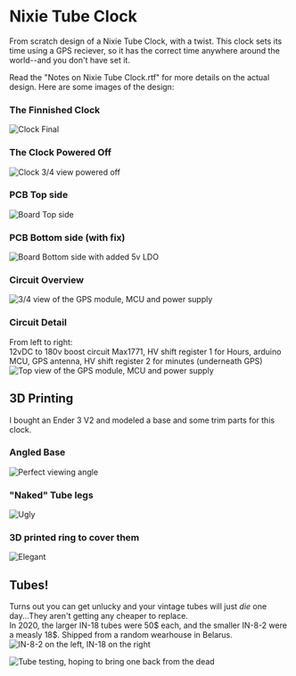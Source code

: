 # Nixie Tube Clock
From scratch design of a Nixie Tube Clock, with a twist. This clock sets its time using a GPS reciever, so it has the correct time anywhere around the world--and you don't have set it.

Read the "Notes on Nixie Tube Clock.rtf" for more details on the actual design. Here are some images of the design:
### The Finnished Clock
![Clock Final](/Images/Clock_final.JPG)

### The Clock Powered Off
![Clock 3/4 view powered off](/Images/Clock-Front.JPG)

### PCB Top side
![Board Top side](/Images/BoardTop.PNG)

### PCB Bottom side (with fix)
![Board Bottom side with added 5v LDO](/Images/pcb_bottom.jpg)

### Circuit Overview
![3/4 view of the GPS module, MCU and power supply](/Images/Circuit2.JPG)

### Circuit Detail
From left to right:  
12vDC to 180v boost circuit Max1771, HV shift register 1 for Hours, arduino MCU, GPS antenna, HV shift register 2 for minutes (underneath GPS)  
![Top view of the GPS module, MCU and power supply](/Images/Circuit1.JPG)

## 3D Printing
I bought an Ender 3 V2 and modeled a base and some trim parts for this clock.  

### Angled Base
![Perfect viewing angle](/Images/base1.jpg)

### "Naked" Tube legs
![Ugly](/Images/Legs1.JPG)

### 3D printed ring to cover them
![Elegant](/Images/Legs2.jpg)

## Tubes!
Turns out you can get unlucky and your vintage tubes will just _die_ one day...They aren't getting any cheaper to replace.  
In 2020, the larger IN-18 tubes were 50$ each, and the smaller IN-8-2 were a measly 18$. Shipped from a random wearhouse in Belarus.  
![IN-8-2 on the left, IN-18 on the right](/Images/Tubes.jpg)  

![Tube testing, hoping to bring one back from the dead](/Images/TubeTesting.jpg)  
